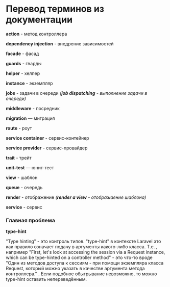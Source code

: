 # Перевод терминов из документации

**action** - метод контроллера

**dependency injection** - внедрение зависимостей

**facade** - фасад

**guards** - гварды

**helper** - хелпер

**instance** - экземпляр

**jobs** - задачи в очереди _(**job dispatching** - выполнение задачи в очереди)_

**middleware** - посредник 

**migration** — миграция

**route** - роут

**service container** - сервис-контейнер

**service provider** - сервис-провайдер

**trait** - трейт

**unit-test** — юнит-тест

**view** - шаблон

**queue** - очередь

**render** - отображение _(**render a view** - отображаение шаблона)_

**service** - сервис


### Главная проблема

**type-hint**

"Type hinting" - это контроль типов. "type-hint" в контексте Laravel это как правило означает подачу в аргументы какого-либо класса. Т.е. , например "First, let's look at accessing the session via a Request instance, which can be type-hinted on a controller method" - это что-то вроде "Один из методов доступа к сессиям - при помощи экземпляра класса Request, который можно указать в качестве аргумента метода контроллера." . Если подобное обыгрывание невозможно, то можно type-hint оставить непереведённым.
